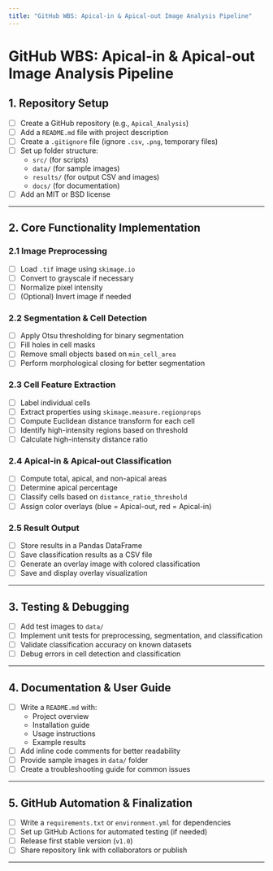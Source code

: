 ```yaml
---
title: "GitHub WBS: Apical-in & Apical-out Image Analysis Pipeline"
---
```


# **GitHub WBS: Apical-in & Apical-out Image Analysis Pipeline**
## **1. Repository Setup**
- [ ] Create a GitHub repository (e.g., `Apical_Analysis`)
- [ ] Add a `README.md` file with project description
- [ ] Create a `.gitignore` file (ignore `.csv`, `.png`, temporary files)
- [ ] Set up folder structure:
  - `src/` (for scripts)
  - `data/` (for sample images)
  - `results/` (for output CSV and images)
  - `docs/` (for documentation)
- [ ] Add an MIT or BSD license
---

## **2. Core Functionality Implementation**
### **2.1 Image Preprocessing**
- [ ] Load `.tif` image using `skimage.io`
- [ ] Convert to grayscale if necessary
- [ ] Normalize pixel intensity
- [ ] (Optional) Invert image if needed

### **2.2 Segmentation & Cell Detection**
- [ ] Apply Otsu thresholding for binary segmentation
- [ ] Fill holes in cell masks
- [ ] Remove small objects based on `min_cell_area`
- [ ] Perform morphological closing for better segmentation

### **2.3 Cell Feature Extraction**
- [ ] Label individual cells
- [ ] Extract properties using `skimage.measure.regionprops`
- [ ] Compute Euclidean distance transform for each cell
- [ ] Identify high-intensity regions based on threshold
- [ ] Calculate high-intensity distance ratio

### **2.4 Apical-in & Apical-out Classification**
- [ ] Compute total, apical, and non-apical areas
- [ ] Determine apical percentage
- [ ] Classify cells based on `distance_ratio_threshold`
- [ ] Assign color overlays (blue = Apical-out, red = Apical-in)

### **2.5 Result Output**
- [ ] Store results in a Pandas DataFrame
- [ ] Save classification results as a CSV file
- [ ] Generate an overlay image with colored classification
- [ ] Save and display overlay visualization
---

## **3. Testing & Debugging**
- [ ] Add test images to `data/`
- [ ] Implement unit tests for preprocessing, segmentation, and classification
- [ ] Validate classification accuracy on known datasets
- [ ] Debug errors in cell detection and classification
---

## **4. Documentation & User Guide**
- [ ] Write a `README.md` with:
  - Project overview
  - Installation guide
  - Usage instructions
  - Example results
- [ ] Add inline code comments for better readability
- [ ] Provide sample images in `data/` folder
- [ ] Create a troubleshooting guide for common issues
---

## **5. GitHub Automation & Finalization**
- [ ] Write a `requirements.txt` or `environment.yml` for dependencies
- [ ] Set up GitHub Actions for automated testing (if needed)
- [ ] Release first stable version (`v1.0`)
- [ ] Share repository link with collaborators or publish
---
